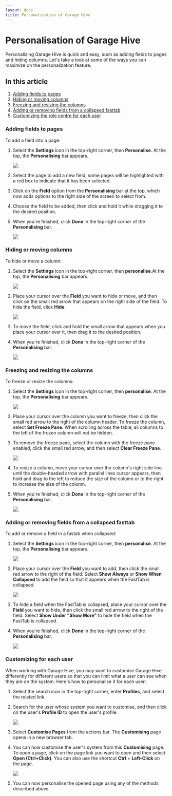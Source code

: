 ```yaml
---
layout: docs
title: Personalisation of Garage Hive
---
```


# Personalisation of Garage Hive
Personalizing Garage Hive is quick and easy, such as adding fields to pages and hiding columns. Let's take a look at some of the ways you can maximize on the personalization feature.

## In this article
1. [Adding fields to pages](#adding-fields-to-pages)
2. [Hiding or moving columns](#hiding-or-moving-columns)
3. [Freezing and resizing the columns](#freezing-and-resizing-the-columns)
4. [Adding or removing fields from a collapsed fasttab](#adding-or-removing-fields-from-a-collapsed-fasttab)
5. [Customizing the role centre for each user](#customizing-the-role-centre-for-each-user)


### Adding fields to pages
To add a field into a page:
1. Select the **Settings** icon in the top-right corner, then **Personalise**. At the top, the **Personalising** bar appears.
   
   ![](media/garagehive-personalising-garage-hive1.png)

2. Select the page to add a new field; some pages will be highlighted with a red box to indicate that it has been selected.
3. Click on the **Field** option from the **Personalising** bar at the top, which now adds options to the right side of the screen to select from. 
4. Choose the field to be added, then click and hold it while dragging it to the desired position.
5. When you're finished, click **Done** in the top-right corner of the **Personalising** bar.

   ![](media/garagehive-personalising-garage-hive2.gif)
     

### Hiding or moving columns
To hide or move a column:
1. Select the **Settings** icon in the top-right corner, then **personalise**.At the top, the **Personalising** bar appears.

   ![](media/garagehive-personalising-garage-hive1.png)

2. Place your cursor over the **Field** you want to hide or move, and then click on the small red arrow that appears on the right side of the field. To hide the field, click **Hide**.

   ![](media/garagehive-personalising-garage-hive3.gif)

3. To move the field, click and hold the small arrow that appears when you place your cursor over it, then drag it to the desired position.
4. When you're finished, click **Done** in the top-right corner of the **Personalising** bar.

   ![](media/garagehive-personalising-garage-hive4.gif)


### Freezing and resizing the columns
To freeze or resize the columns:
1. Select the **Settings** icon in the top-right corner, then **personalise**. At the top, the **Personalising** bar appears.

   ![](media/garagehive-personalising-garage-hive1.png)

2. Place your cursor over the column you want to freeze, then click the small red arrow to the right of the column header. To freeze the column, select **Set Freeze Pane**. When scrolling across the table, all columns to the left of the frozen column will not be hidden.
3. To remove the freeze pane, select the column with the freeze pane enabled, click the small red arrow, and then select **Clear Freeze Pane**.

   ![](media/garagehive-personalising-garage-hive5.gif)

4. To resize a column, move your cursor over the column's right side line until the double-headed arrow with parallel lines cursor appears, then hold and drag to the left to reduce the size of the column or to the right to increase the size of the column.
5. When you're finished, click **Done** in the top-right corner of the **Personalising** bar.

   ![](media/garagehive-personalising-garage-hive6.gif)


### Adding or removing fields from a collapsed fasttab
To add or remove a field in a fastab when collapsed:
1. Select the **Settings** icon in the top-right corner, then **personalise**. At the top, the **Personalising** bar appears.

   ![](media/garagehive-personalising-garage-hive1.png)

2. Place your cursor over the **Field** you want to add, then click the small red arrow to the right of the field. Select **Show Always**  or **Show When Collapsed** to add the field so that it appears when the FastTab is collapsed.

   ![](media/garagehive-personalising-garage-hive7.gif)

3. To hide a field when the FastTab is collapsed, place your cursor over the **Field** you want to hide, then click the small red arrow to the right of the field. Select **Show Under "Show More"** to hide the field when the FastTab is collapsed.
4. When you're finished, click **Done** in the top-right corner of the **Personalising** bar.

   ![](media/garagehive-personalising-garage-hive8.gif)


### Customizing for each user
When working with Garage Hive, you may want to customise Garage Hive differently for different users so that you can limit what a user can see when they are on the system. Here's how to personalise it for each user:
1. Select the search icon in the top-right corner, enter **Profiles**, and select the related link.
2. Search for the user whose system you want to customise, and then click on the user's **Profile ID** to open the user's profile.

   ![](media/garagehive-personalising-garage-hive9.gif)

3. Select **Customise Pages** from the actions bar. The **Customising** page opens in a new browser tab.
4. You can now customise the user's system from this **Customising** page. To open a page, click on the page link you want to open and then select **Open (Ctrl+Click)**. You can also use the shortcut **Ctrl** + **Left-Click** on the page.

   ![](media/garagehive-personalising-garage-hive10.gif)

5. You can now personalise the opened page using any of the methods described above.